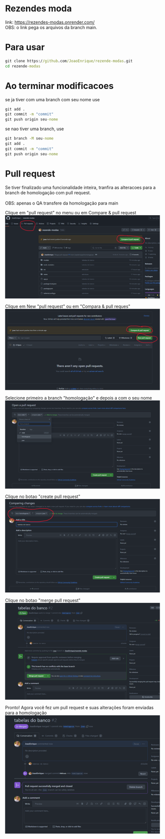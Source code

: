 # Rezendes moda
link: https://rezendes-modas.onrender.com/ <br>
OBS: o link pega os arquivos da branch main.

# Para usar

```cmd
git clone https://github.com/JoaoEnrique/rezende-modas.git
cd rezende-modas
```


# Ao terminar modificacoes

se ja tiver com uma branch com seu nome use 
```cmd
git add .
git commit -m "commit"
git push origin seu-nome
```

se nao tiver uma branch, use
```cmd
git branch -M seu-nome
git add .
git commit -m "commit"
git push origin seu-nome
```

# Pull request
Se tiver finalizado uma funcionalidade inteira, tranfira as alteracoes para a branch de homologação com pull request.<br><br>
OBS: apenas o QA transfere da homologação para main

Clique em "pull request" no menu ou em Compare & pull request
![alt text](readme-images/image.png)

Clique em New "pull request" ou em "Compara & pull reques"
![alt text](readme-images/image-1.png)

Selecione primeiro a branch "homologação" e depois a com o seu nome
![alt text](readme-images/image-2.png)

Clique no botao "create pull request"
![alt text](readme-images/image-3.png)

Clique no botao "merge pull request"
![alt text](readme-images/image-4.png)

Pronto! Agora você fez um pull request e suas alterações foram enviadas para a homologação
![alt text](readme-images/image-5.png)